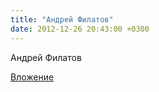 ```yaml
---
title: "Андрей Филатов"
date: 2012-12-26 20:43:00 +0300
---
```


Андрей Филатов

[Вложение](https://vk.com/photo38995955_293185277)
